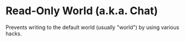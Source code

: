 Read-Only World (a.k.a. Chat)
=========

Prevents writing to the default world (usually "world") by using various hacks.